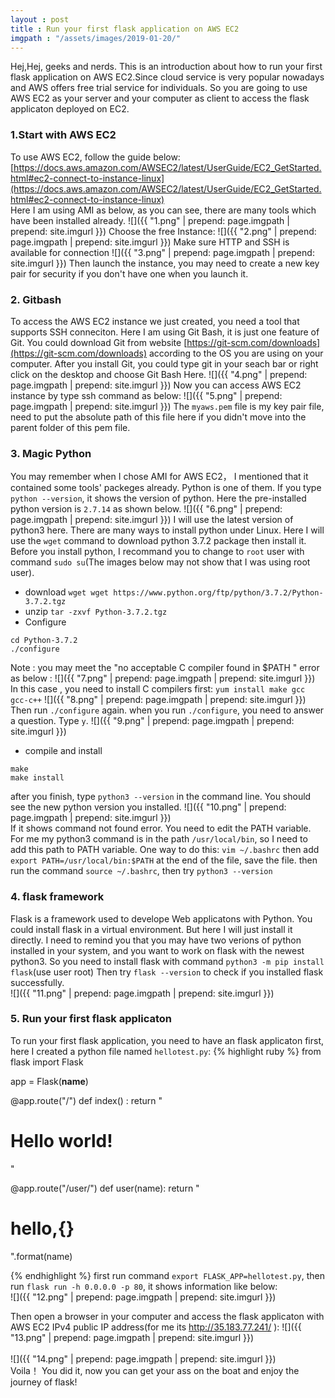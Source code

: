```yaml
---
layout : post
title : Run your first flask application on AWS EC2
imgpath : "/assets/images/2019-01-20/"
---
```

Hej,Hej, geeks and nerds. This is an introduction about how to run your
first flask application on AWS EC2.Since cloud service is very popular nowadays
and AWS offers free trial service for individuals. So you are going to use AWS EC2
as your server and your computer as client to access the flask applicaton deployed on EC2.

### 1.Start with AWS EC2
To use AWS EC2, follow the guide below:
[https://docs.aws.amazon.com/AWSEC2/latest/UserGuide/EC2_GetStarted.html#ec2-connect-to-instance-linux](https://docs.aws.amazon.com/AWSEC2/latest/UserGuide/EC2_GetStarted.html#ec2-connect-to-instance-linux)<br/>
Here I am using AMI as below, as you can see, there are many tools which have been installed already.
![]({{ "1.png" | prepend: page.imgpath | prepend: site.imgurl }})
Choose the free Instance:
![]({{ "2.png" | prepend: page.imgpath | prepend: site.imgurl }})
Make sure HTTP and SSH is available for connection
![]({{ "3.png" | prepend: page.imgpath | prepend: site.imgurl }})
Then launch the instance, you may need to create a new key pair for security if
you don't have one when you launch it.

### 2. Gitbash
To access the AWS EC2 instance we just created, you need a tool that supports
SSH conneciton. Here I am using Git Bash, it is just one feature of Git.
You could download Git from website [https://git-scm.com/downloads](https://git-scm.com/downloads) according to
the OS you are using on your computer. After you install Git, you could type
git in your seach bar or right click on the desktop and choose Git Bash Here.
![]({{ "4.png" | prepend: page.imgpath | prepend: site.imgurl }})
Now you can access AWS EC2 instance by type ssh command as below:
![]({{ "5.png" | prepend: page.imgpath | prepend: site.imgurl }})
The `myaws.pem` file is my key pair file, need to put the absolute path of this
file here if you didn't move into the parent folder of this pem file.

### 3. Magic Python
You may remember when I chose AMI for AWS EC2， I mentioned that it contained
some tools' packeges already. Python is one of them. If you type `python --version`,
it shows the version of python. Here the pre-installed python version is `2.7.14` as shown below.
![]({{ "6.png" | prepend: page.imgpath | prepend: site.imgurl }})
I will use the latest version of python3 here. There are many ways to install
python under Linux. Here I will use the `wget` command to download python 3.7.2
package then install it. Before you install python, I recommand you to change to
`root` user with command `sudo su`(The images below may not show that I was using root user).
- download
`wget wget https://www.python.org/ftp/python/3.7.2/Python-3.7.2.tgz`
- unzip
`tar -zxvf Python-3.7.2.tgz`
- Configure
```
cd Python-3.7.2  
./configure
```
Note : you may meet the "no acceptable C compiler found in $PATH " error as below :
![]({{ "7.png" | prepend: page.imgpath | prepend: site.imgurl }})<br/>
In this case , you need to install C compilers first:
`yum install make gcc gcc-c++`
![]({{ "8.png" | prepend: page.imgpath | prepend: site.imgurl }})<br/>
Then run `./configure` again.
when you run `./configure`, you need to answer a question. Type `y`.
![]({{ "9.png" | prepend: page.imgpath | prepend: site.imgurl }})<br/>
- compile and install
```
make
make install
```
after you finish, type `python3 --version` in the command line. You should see the new python version you installed.
![]({{ "10.png" | prepend: page.imgpath | prepend: site.imgurl }})<br/>
If it shows command not found error. You need to edit the PATH variable.
For me my python3 command is in the path `/usr/local/bin`, so I need to add this path to PATH variable. One way to do this:
`vim ~/.bashrc`
then add `export PATH=/usr/local/bin:$PATH` at the end of the file, save the file.
then run the command `source ~/.bashrc`, then try `python3 --version`  

### 4. flask framework
   Flask is a framework used to develope Web applicatons with Python. You could install flask
in a virtual environment. But here I will just install it directly. I need to remind you that you may have
two verions of python installed in your system, and you want to work on flask with the newest python3. So you need to install
flask with command `python3 -m pip install flask`(use user root)
Then try `flask --version` to check if you installed flask successfully.<br/>
![]({{ "11.png" | prepend: page.imgpath | prepend: site.imgurl }})<br/>

### 5. Run your first flask applicaton
To run your first flask application, you need to have an flask applicaton first, here I created a python file
named `hellotest.py`:
{% highlight ruby %}
from flask import Flask

app = Flask(__name__)

@app.route("/")
def index() :
    return "<h1>Hello world!</h1>"

@app.route("/user/<name>")
def user(name):
    return "<h1>hello,{}</h1>".format(name)

{% endhighlight %}
first run command `export FLASK_APP=hellotest.py`, then run `flask run -h 0.0.0.0 -p 80`,
it shows information like below:<br/>
![]({{ "12.png" | prepend: page.imgpath | prepend: site.imgurl }})<br/>

Then open a browser in your computer and access the flask applicaton with AWS EC2 IPv4 public IP address(for me its http://35.183.77.241/ ):
![]({{ "13.png" | prepend: page.imgpath | prepend: site.imgurl }})<br/>   
![]({{ "14.png" | prepend: page.imgpath | prepend: site.imgurl }})<br/> 
Voila！ You did it, now you can get your ass on the boat and enjoy the journey of flask!
